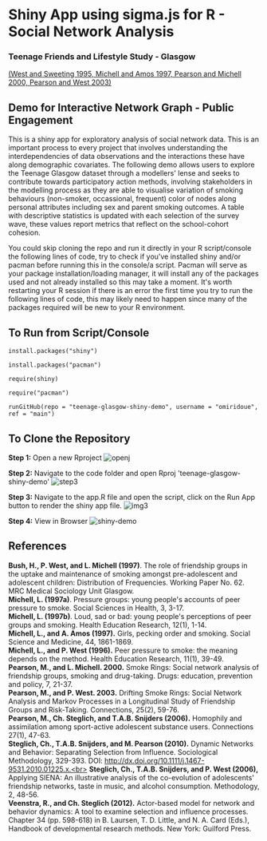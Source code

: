 # Shiny App using sigma.js for R - Social Network Analysis

### Teenage Friends and Lifestyle Study - Glasgow

[(West and Sweeting 1995, Michell and Amos 1997, Pearson and Michell 2000, Pearson and West 2003)](https://www.stats.ox.ac.uk/~snijders/siena/Glasgow_data.htm)

## Demo for Interactive Network Graph - Public Engagement

This is a shiny app for exploratory analysis of social network data. This is an important process to every project that involves understanding the interdependencies of data observations and the interactions these have along demographic covariates. The following demo allows users to explore the Teenage Glasgow dataset through a modellers' lense and seeks to contribute towards participatory action methods, involving stakeholders in the modelling process as they are able to visualise variation of smoking behaviours (non-smoker, occassional, frequent) color of nodes along personal attributes including sex and parent smoking outcomes. A table with descriptive statistics is updated with each selection of the survey wave, these values report metrics that reflect on the school-cohort cohesion. 

You could skip cloning the repo and run it directly in your R script/console the following lines of code, try to check if you've installed shiny and/or pacman before running this in the console/a script. Pacman will serve as your package installation/loading manager, it will install any of the packages used and not already installed so this may take a moment. It's worth restarting your R session if there is an error the first time you try to run the following lines of code, this may likely need to happen since many of the packages required will be new to your R environment.

## To Run from Script/Console 

`install.packages("shiny")`

`install.packages("pacman")`

`require(shiny)`

`require("pacman")`

`runGitHub(repo = "teenage-glasgow-shiny-demo", username = "omiridoue", ref = "main")`

## To Clone the Repository 

**Step 1:** Open a new Rproject
![openj](https://github.com/omiridoue/teenage-glasgow-shiny-demo/assets/126977992/28344d37-4605-4248-950d-fc4fdd0257fd)

**Step 2:** Navigate to the code folder and open Rproj 'teenage-glasgow-shiny-demo'
![step3](https://github.com/omiridoue/teenage-glasgow-shiny-demo/assets/126977992/0ca9def5-afd9-4d54-ac5d-c2b13f01b857)

**Step 3:** Navigate to the app.R file and open the script, click on the Run App button to render the shiny app file.
![img3](https://github.com/omiridoue/teenage-glasgow-shiny-demo/assets/126977992/c814a190-0b8a-4a25-9ff7-4191f48cde13)

**Step 4:** View in Browser
![shiny-demo](https://github.com/omiridoue/teenage-glasgow-shiny-demo/assets/126977992/69862d19-b874-4519-be21-238138d54da2)

## References 

**Bush, H., P. West, and L. Michell (1997)**. The role of friendship groups in the uptake and maintenance of smoking amongst pre-adolescent and adolescent children: Distribution of Frequencies. Working Paper No. 62. MRC Medical Sociology Unit Glasgow.<br>
**Michell, L. (1997a)**. Pressure groups: young people's accounts of peer pressure to smoke. Social Sciences in Health, 3, 3-17.<br>
**Michell, L. (1997b)**. Loud, sad or bad: young people's perceptions of peer groups and smoking. Health Education Research, 12(1), 1-14.<br>
**Michell, L., and A. Amos (1997).** Girls, pecking order and smoking. Social Science and Medicine, 44, 1861-1869.<br>
**Michell, L., and P. West (1996).** Peer pressure to smoke: the meaning depends on the method. Health Education Research, 11(1), 39-49.<br>
**Pearson, M., and L. Michell. 2000.** Smoke Rings: Social network analysis of friendship groups, smoking and drug-taking. Drugs: education, prevention and policy, 7, 21-37.<br>
**Pearson, M., and P. West. 2003.** Drifting Smoke Rings: Social Network Analysis and Markov Processes in a Longitudinal Study of Friendship Groups and Risk-Taking. Connections, 25(2), 59-76.<br>
**Pearson, M., Ch. Steglich, and T.A.B. Snijders (2006).** Homophily and assimilation among sport-active adolescent substance users. Connections 27(1), 47-63.<br>
**Steglich, Ch., T.A.B. Snijders, and M. Pearson (2010).** Dynamic Networks and Behavior: Separating Selection from Influence. Sociological Methodology, 329-393. DOI: http://dx.doi.org/10.1111/j.1467-9531.2010.01225.x.<br>
**Steglich, Ch., T.A.B. Snijders, and P. West (2006),** Applying SIENA: An illustrative analysis of the co-evolution of adolescents' friendship networks, taste in music, and alcohol consumption. Methodology, 2, 48-56.<br>
**Veenstra, R., and Ch. Steglich (2012).** Actor-based model for network and behavior dynamics: A tool to examine selection and influence processes. Chapter 34 (pp. 598-618) in B. Laursen, T. D. Little, and N. A. Card (Eds.), Handbook of developmental research methods. New York: Guilford Press.
